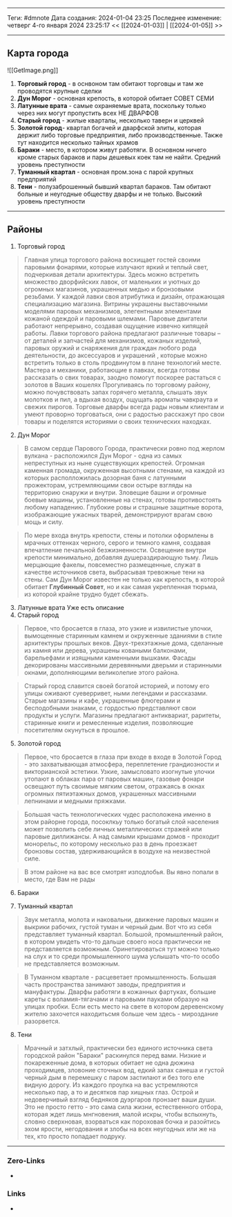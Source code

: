 ___
Теги: #dmnote
Дата создания: 2024-01-04 23:25 
Последнее изменение: четверг 4-го января 2024 23:25:17
<< [[2024-01-03]] | [[2024-01-05]] >> 
___
## Карта города

![[GetImage.png]]

1. **Торговый город** - в оснвоном там обитают торговцы и там же проводятся крупные сделки 
2. **Дун Морог** - основная крепость, в которой обитает СОВЕТ СЕМИ 
3. **Латунные врата** - самые охраняемые врата, поскольку только через них могут пропустить всех НЕ ДВАРФОВ 
4. **Старый город** - жилые кварталы, несколько таверн и церквей 
5. **Золотой город**- квартал богачей и дварфской элиты, которая держит либо торговые предприятия, либо производственные. Также тут находится несколько тайных храмов 
6. **Бараки** - место, в котором живут работяги. В основном ничего кроме старых бараков и пары дешевых коек там не найти. Средний уровень преступности 
7. **Туманный квартал** - основная пром.зона с парой крупных предприятий 
8. **Тени** - полузаброшенный бывший квартал бараков. Там обитают больные и неугодные обществу дварфы и не только. Высокий уровень преступности

---
## Районы

1. Торговый город
> Главная улица торгового района восхищает гостей своими паровыми фонарями, которые излучают яркий и теплый свет, подчеркивая детали архитектуры. Здесь можно встретить множество дворфийских лавок, от маленьких и уютных до огромных магазинов, украшенных медью и бронзовыми резьбами.
   У каждой лавки своя атрибутика и дизайн, отражающая специализацию магазина. Витрины украшены выставочными моделями паровых механизмов, элегентными элементами кожаной одеждой и паровыми шлемами. Паровые двигатели работают непрерывно, создавая ощущение извечно кипящей работы.
   Лавки торгового района предлагают различные товары – от деталей и запчастей для механизмов, кожаных изделий, паровых оружий и снаряжения для граждан любого рода деятельности, до аксессуаров и украшений , которые можно встретить только в столь продвинутом в плане технологий месте. Мастера и механики, работающие в лавках, всегда готовы рассказать о свих товарах, заодно помогут поскорее растаться с золотов в Ваших кошелях
   Прогуливаясь по торговому району, можно почувствовать запах горячего металла, слышать звук молотков и пил, а вдыхая воздух, ощущать ароматы чавкраута и свежих пирогов. Торговые дварфы всегда рады новым клиентам и умеют проворно торговаться, они с радостью расскажут про свои товары и поделятся историями о своих технических находках.
2. Дун Морог
> В самом сердце Парового Города, практически ровно под жерлом вулкана - расположился Дун Морог - одна из самых непреступных из ныне существующих крепостей. Огромная каменная громада, окруженная высотными стенами, на каждой из которых располложилась дозорная баня с латунными прожекторам, устремляющими свои остыре взгляды на территорию снаружи и внутри.
   Зловещие башни и огромные боевые машины, установленные на стенах, готовы противостоять любому нападению. Глубокие ровы и страшные защитные ворота, изображающие ужасных тварей, демонстрируют врагам свою мощь и силу.

> По мере входа внутрь крепости, стены и потолки оформлены в мрачных оттенках черного, серого и темного камня, создавая впечатление печальной безжизненности. Освещение внутри крепости минимально, добавляя душераздирающую тьму. Лишь мерцающие факелы, повсеместно размещенные, служат в качестве источников света, выбрасывая тревожные тени на стены.
   Сам Дун Морог известен не только как крепость, в которой обитает **Глубинный Совет**, но и как самая укрепленная тюрьма, из которой крайне трудно будет сбежать.
3. Латунные врата
Уже есть описание
4. Старый город
> Первое, что бросается в глаза, это узкие и извилистые улочки, вымощенные старинным камнем и окруженные зданиями в стиле архитектуры прошлых веков. Двух-трехэтажные дома, сделанные из камня или дерева, украшены коваными балконами, барельефами и изящными каменными вышками. Фасады декорированы массивными деревянными дверьми и старинными окнами, дополняющими великолепие этого района.

> Старый город славится своей богатой историей, и потому его улицы оживают суеверривет, ными легендами и рассказами. Старые магазины и кафе, украшенные флюгерами и бесподобными знаками, с гордостью представляют свои продукты и услуги. Магазины предлагают антиквариат, раритеты, старинные книги и ремесленные изделия, позволяющие посетителям окунуться в прошлое.
5. Золотой город
> Первое, что бросается в глаза при входе в входе в Золотой Город - это захватывающая атмосфера, переплетение грандиозности и викторианской эстетики. Узкие, замысловато изогнутые улочки утопают в облаках пара от паровых машин, газовые фонари освещают путь своимые мягким светом, отражаясь в окнах огромных пятиэтажных домов, украшенных массивными лепнинами и медными пряжками.

> Большая часть технологических чудес расположена именно в этом райорне города, посоклкьу только богатый слой населения может позволить себе личных металлических стражей или паровые диллижансы. А над самыми крышами домов - проходит монорельс, по которому несколько раз в день проезжает бронзовы состав, удерживающийся в воздухе на неизвестной силе.

> В этом районе на вас все смотрят изподлобья. Вы явно попали в место, где Вам не рады
6. Бараки

7. Туманный квартал
> Звук металла, молота и наковальни, движение паровых машин и выкрики рабочих, густой туман и черный дым. Вот что из себя представляет туманный квартал. Большой, промышленный район, в котором увидеть что-то дальше своего носа практически не представляется возможным. Оринетироваться тут можно только на слух и то среди промышленного шума услышать что-то особо не представляется возможным.

> В Туманном квартале - расцеветает промышленность. Большая часть пространства занимают заводы, предприятия и мануфактуры. Дварфы работяги в кожанных фартуках, большие кареты с воламия-тягачами и паровыми пауками образую на улицах пробки. Если есть место на свете в котором деревенскому жителю захочется находитьсмя больше чем здесь - мироздание разорвется.
8. Тени
> Мрачный и затхлый, практически без единого источника света городской район "Бараки" раскинулся перед вами. Низкие и покареженные дома, в которых обитает не одна дюжина проходимцев, зловоние сточных вод, едкий запах санеша и густой черный дым в перемешку с паром застилают и без того еле видную дорогу. Из каждого проулка на вас устремляются несколько пар, а то и десятков пар хищных глаз. Острой и недоверчивый взгляд бедняков дуэргаров пронзает ваши души. Это не просто гетто - это сама сила жизни, естественного отбора, которая ждет лишь мнгновения, малой искры, чтобы вспыхнуть, словно сверхновая, взорваться как пороховая бочка и разойтись эхом ярости, негодования и злобы на всех неугодных или же на тех, кто просто попадает подруку.

___
### Zero-Links
- 

### Links
- 
